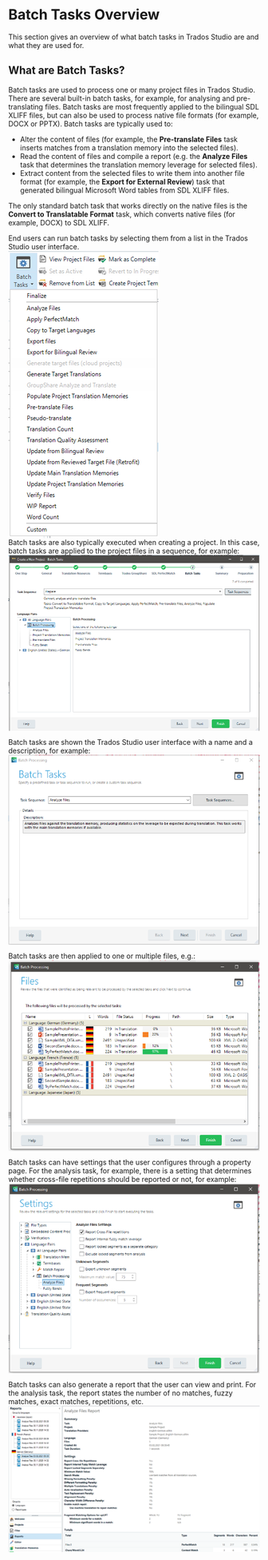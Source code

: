 Batch Tasks Overview
====================

This section gives an overview of what batch tasks in Trados Studio are and what they are used for.

What are Batch Tasks?
----------------------

Batch tasks are used to process one or many project files in Trados Studio. There are several built-in batch tasks, for example, for analysing and pre-translating files. Batch tasks are most frequently applied to the bilingual SDL XLIFF files, but can also be used to process native file formats (for example, DOCX or PPTX). Batch tasks are typically used to:
* Alter the content of files (for example, the **Pre-translate Files** task inserts matches from a translation memory into the selected files).
* Read the content of files and compile a report (e.g. the **Analyze Files** task that determines the translation memory leverage for selected files).
* Extract content from the selected files to write them into another file format (for example, the **Export for External Review**) task that generated bilingual Microsoft Word tables from SDL XLIFF files.
  
The only standard batch task that works directly on the native files is the **Convert to Translatable Format** task, which converts native files (for example, DOCX) to SDL XLIFF.

End users can run batch tasks by selecting them from a list in the Trados Studio user interface.
<img style="display:block; " src="images/list_batch_tasks.png" />
Batch tasks are also typically executed when creating a project. In this case, batch tasks are applied to the project files in a sequence, for example: 
<img style="display:block; " src="images/task_sequence.png" />

Batch tasks are shown the Trados Studio user interface with a name and a description, for example:
<img style="display:block; " src="images/analysis_general.png" />

Batch tasks are then applied to one or multiple files, e.g.:
<img style="display:block; " src="images/analysis_files.png" />

Batch tasks can have settings that the user configures through a property page. For the analysis task, for example, there is a setting that determines whether cross-file repetitions should be reported or not, for example:
<img style="display:block; " src="images/analysis_settings.png" />
        
Batch tasks can also generate a report that the user can view and print. For the analysis task, the report states the number of no matches, fuzzy matches, exact matches, repetitions, etc.
<img style="display:block; " src="images/analysis_report.png" />

